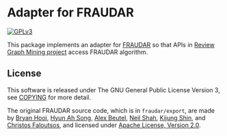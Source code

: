 # Adapter for FRAUDAR
[![GPLv3](https://img.shields.io/badge/license-GPLv3-blue.svg)](https://www.gnu.org/copyleft/gpl.html)

This package implements an adapter for
[FRAUDAR](https://www.andrew.cmu.edu/user/bhooi/projects/fraudar/index.html)
so that APIs in
[Review Graph Mining project](https://rgmining.github.io/)
access FRAUDAR algorithm.


## License
This software is released under The GNU General Public License Version 3,
see [COPYING](COPYING) for more detail.

The original FRAUDAR source code, which is in `fraudar/export`, are made by
[Bryan Hooi](https://www.andrew.cmu.edu/user/bhooi/index.html),
[Hyun Ah Song](http://www.cs.cmu.edu/~hyunahs/),
[Alex Beutel](http://alexbeutel.com/),
[Neil Shah](http://www.cs.cmu.edu/~neilshah/),
[Kijung Shin](http://www.cs.cmu.edu/~kijungs/), and
[Christos Faloutsos](http://www.cs.cmu.edu/~christos/),
and licensed under [Apache License, Version 2.0](LICENSE-2.0).
